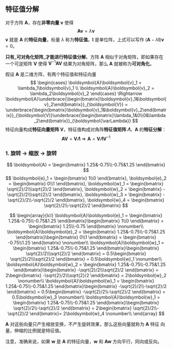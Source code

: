 ## 特征值分解

对于方阵 $\boldsymbol{A}$，存在**非零向量** $\boldsymbol{v}$ 使得
$$
\boldsymbol{A}\boldsymbol{v} = \lambda\boldsymbol{v}
$$
$\boldsymbol{v}$ 就是 $\boldsymbol{A}$ 的**特征向量**，标量 $\lambda$ 称为**特征值**。$\boldsymbol{I}$ 是单位阵，上式可以写作 $(\boldsymbol{A} - \lambda\boldsymbol{I})\boldsymbol{v} = 0$。

**只有_可对角化矩阵_才能进行特征值分解**。方阵 $\boldsymbol{A}$ 相似于对角矩阵，即如果存在一个可逆矩阵 $\boldsymbol{V}$ 使得 $\boldsymbol{V}^{-1}\boldsymbol{A}\boldsymbol{V}$ 结果为对角矩阵，那么 $\boldsymbol{A}$ 就被称为**可对角化**。

假设 $\boldsymbol{A}$ 是二维方阵，有两个特征值和特征向量
$$
\begin{cases}
\boldsymbol{A}\boldsymbol{v}_1 = \lambda_1\boldsymbol{v}_1 \\
\boldsymbol{A}\boldsymbol{v}_2 = \lambda_2\boldsymbol{v}_2
\end{cases}
\Rightarrow
\boldsymbol{A}\underbrace{\begin{bmatrix}\boldsymbol{v}_1&\boldsymbol{v}_2\end{bmatrix}}_{\boldsymbol{V}} = \underbrace{\begin{bmatrix}\boldsymbol{v}_1&\boldsymbol{v}_2\end{bmatrix}}_{\boldsymbol{V}}\underbrace{\begin{bmatrix}\lambda_1&0\\0&\lambda_2\end{bmatrix}}_{\boldsymbol{\varLambda}}
$$
特征向量构成**特征向量矩阵 $\boldsymbol{V}$**，特征值构成对角阵**特征值矩阵 $\boldsymbol{\varLambda}$**，$\boldsymbol{A}$ 的**特征分解**：
$$
\boldsymbol{A}\boldsymbol{V} = \boldsymbol{V}\boldsymbol{\varLambda} \Rightarrow \boldsymbol{A} = \boldsymbol{V}\boldsymbol{\varLambda}\boldsymbol{V}^{-1}
$$








































### 1. 旋转 $\rightarrow$ 缩放 $\rightarrow$ 旋转


$$
\boldsymbol{A} = \begin{bmatrix} 1.25&-0.75\\-0.75&1.25 \end{bmatrix}
$$
$$
\boldsymbol{e}_1 = \begin{bmatrix} 1\\0 \end{bmatrix}, \boldsymbol{e}_2 = \begin{bmatrix} 0\\1 \end{bmatrix}, \boldsymbol{w}_1 = \begin{bmatrix} \sqrt{2}/2\\\sqrt{2}/2 \end{bmatrix}, \boldsymbol{w}_2 = \begin{bmatrix} -\sqrt{2}/2\\\sqrt{2}/2 \end{bmatrix}, \boldsymbol{w}_3 = \begin{bmatrix} -\sqrt{2}/2\\-\sqrt{2}/2 \end{bmatrix}, \boldsymbol{w}_4 = \begin{bmatrix} \sqrt{2}/2\\-\sqrt{2}/2 \end{bmatrix}
$$

$$
\begin{array}{lcl}
\boldsymbol{A}\boldsymbol{e}_1 = \begin{bmatrix} 1.25&-0.75\\-0.75&1.25 \end{bmatrix}\begin{bmatrix} 1\\0 \end{bmatrix} = \begin{bmatrix} 1.25\\-0.75 \end{bmatrix} \nonumber\\
\boldsymbol{A}\boldsymbol{e}_2 = \begin{bmatrix} 1.25&-0.75\\-0.75&1.25 \end{bmatrix}\begin{bmatrix} 0\\1 \end{bmatrix} = \begin{bmatrix} -0.75\\1.25 \end{bmatrix} \nonumber\\
\boldsymbol{A}\boldsymbol{w}_1 = \begin{bmatrix} 1.25&-0.75\\-0.75&1.25 \end{bmatrix}\begin{bmatrix} \sqrt{2}/2\\\sqrt{2}/2 \end{bmatrix} = 0.5\begin{bmatrix} \sqrt{2}/2\\\sqrt{2}/2 \end{bmatrix} = 0.5\boldsymbol{w}_1 \nonumber\\
\boldsymbol{A}\boldsymbol{w}_2 = \begin{bmatrix} 1.25&-0.75\\-0.75&1.25 \end{bmatrix}\begin{bmatrix} -\sqrt{2}/2\\\sqrt{2}/2 \end{bmatrix} = 2\begin{bmatrix} -\sqrt{2}/2\\\sqrt{2}/2 \end{bmatrix} = 2\boldsymbol{w}_2 \nonumber\\
\boldsymbol{A}\boldsymbol{w}_1 = \begin{bmatrix} 1.25&-0.75\\-0.75&1.25 \end{bmatrix}\begin{bmatrix} -\sqrt{2}/2\\-\sqrt{2}/2 \end{bmatrix} = 0.5\begin{bmatrix} -\sqrt{2}/2\\-\sqrt{2}/2 \end{bmatrix} = 0.5\boldsymbol{w}_3 \nonumber\\
\boldsymbol{A}\boldsymbol{w}_1 = \begin{bmatrix} 1.25&-0.75\\-0.75&1.25 \end{bmatrix}\begin{bmatrix} \sqrt{2}/2\\-\sqrt{2}/2 \end{bmatrix} = 2\begin{bmatrix} \sqrt{2}/2\\-\sqrt{2}/2 \end{bmatrix}= 2\boldsymbol{w}_4 \nonumber\\
\end{array}
$$









**A** 对这些向量只产生缩放变换，不产生旋转效果，那么这些向量就称为 **A** 特征 向量，伸缩的比例就是特征值。

注意，准确来说，如果 **w** 是 **A** 的特征向量，**w** 和 **Aw** 方向平行，同向或反向。